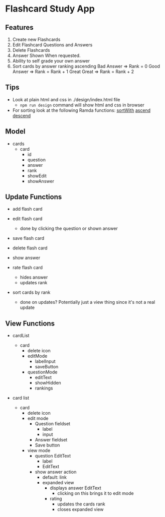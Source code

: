# Flashcard Study App

## Features

1.  Create new Flashcards
2.  Edit Flashcard Questions and Answers
3.  Delete Flashcards
4.  Answer Shown When requested.
5.  Ability to self grade your own answer
6.  Sort cards by answer ranking ascending
    Bad Answer => Rank = 0
    Good Answer => Rank = Rank + 1
    Great Great => Rank = Rank + 2

## Tips

* Look at plain html and css in ./design/index.html file
  * `npm run design` command will show html and css in browser
* For sorting look at the following Ramda functions:
  [sortWith](http://ramdajs.com/docs/#sortWith)
  [ascend](http://ramdajs.com/docs/#ascend)
  [descend](http://ramdajs.com/docs/#descend)

## Model

* cards
  * card
    * id
    * question
    * answer
    * rank
    * showEdit
    * showAnswer

## Update Functions

* add flash card
* edit flash card
  * done by clicking the question or shown answer
* save flash card
* delete flash card

* show answer
* rate flash card

  * hides answer
  * updates rank

* sort cards by rank
  * done on updates? Potentially just a view thing since it's not a real update

## View Functions

* cardList

  * card
    * delete icon
    * editMode
      * labelInput
      * saveButton
    * questionMode
      * editText
      * showHidden
      * rankings

* card list
  * card
    * delete icon
    * edit mode
      * Question fieldset
        * label
        * input
      * Answer fieldset
      * Save button
    * view mode
      * question EditText
        * label
        * EditText
      * show answer action
        * default: link
        * expanded view
          * displays answer EditText
            * clicking on this brings it to edit mode
          * rating
            * updates the cards rank
            * closes expanded view
